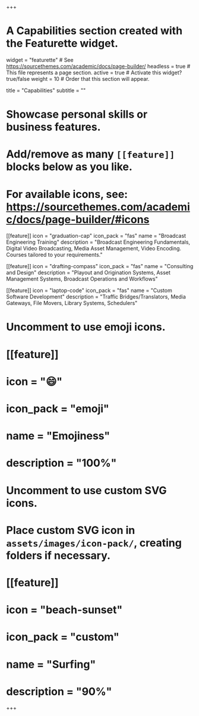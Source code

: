 +++
# A Capabilities section created with the Featurette widget.
widget = "featurette"  # See https://sourcethemes.com/academic/docs/page-builder/
headless = true  # This file represents a page section.
active = true  # Activate this widget? true/false
weight = 10  # Order that this section will appear.

title = "Capabilities"
subtitle = ""

# Showcase personal skills or business features.
# 
# Add/remove as many `[[feature]]` blocks below as you like.
# 
# For available icons, see: https://sourcethemes.com/academic/docs/page-builder/#icons

[[feature]]
  icon = "graduation-cap"
  icon_pack = "fas"
  name = "Broadcast Engineering Training"
  description = "Broadcast Engineering Fundamentals, Digital Video Broadcasting, Media Asset Management, Video Encoding. Courses tailored to your requirements."

[[feature]]
  icon = "drafting-compass"
  icon_pack = "fas"
  name = "Consulting and Design"
  description = "Playout and Origination Systems, Asset Management Systems, Broadcast Operations and Workflows"

[[feature]]
  icon = "laptop-code"
  icon_pack = "fas"
  name = "Custom Software Development"
  description = "Traffic Bridges/Translators, Media Gateways, File Movers, Library Systems, Schedulers"

# Uncomment to use emoji icons.
# [[feature]]
#  icon = ":smile:"
#  icon_pack = "emoji"
#  name = "Emojiness"
#  description = "100%"  

# Uncomment to use custom SVG icons.
# Place custom SVG icon in `assets/images/icon-pack/`, creating folders if necessary.
# [[feature]]
#  icon = "beach-sunset"
#  icon_pack = "custom"
#  name = "Surfing"
#  description = "90%"

+++
